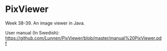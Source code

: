# PixViewer

Week 38-39.
An image viewer in Java.

User manual (In Swedish):
https://github.com/Lunnen/PixViewer/blob/master/manual%20PixViewer.pdf


